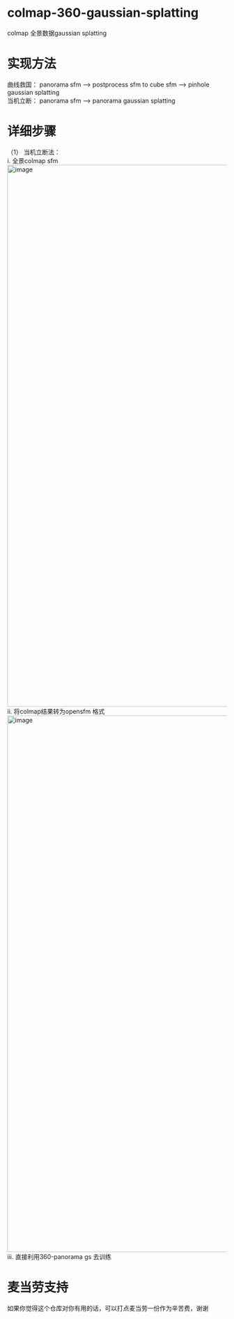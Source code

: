 # colmap-360-gaussian-splatting   
colmap 全景数据gaussian splatting  
# 实现方法    
曲线救国： panorama sfm --> postprocess sfm to cube sfm --> pinhole gaussian splatting   
当机立断： panorama sfm --> panorama gaussian splatting   
# 详细步骤  
（1） 当机立断法：   
i. 全景colmap sfm    
<img width="1243" alt="image" src="https://github.com/user-attachments/assets/51d62b7f-7cee-44db-9707-0f5386ab3fca">
ii. 将colmap结果转为opensfm 格式   
<img width="1231" alt="image" src="https://github.com/user-attachments/assets/fb270488-3cd1-43d2-bc6b-3ebc29990e6d">
iii. 直接利用360-panorama gs 去训练   

# 麦当劳支持    
如果你觉得这个仓库对你有用的话，可以打点麦当劳一份作为辛苦费，谢谢   

